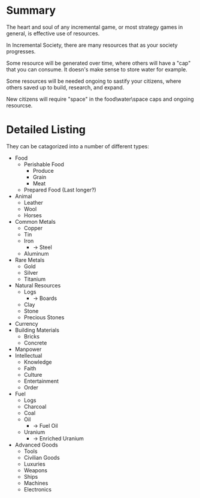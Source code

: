 # Summary

The heart and soul of any incremental game, or most strategy games in general, is effective use of resources. 

In Incremental Society, there are many resources that as your society progresses. 

Some resource will be generated over time, where others will have a "cap" that you can consume. It doesn's make
sense to store water for example.

Some resources will be needed ongoing to sastify your citizens, where others saved up to build, research, and expand.

New citizens will require "space" in the food\water\space caps and ongoing resourcse.

# Detailed Listing


They can be catagorized into a number of different types:

- Food
    - Perishable Food
        - Produce
        - Grain
        - Meat
    - Prepared Food (Last longer?)
- Animal
    - Leather
    - Wool
    - Horses
- Common Metals
    - Copper
    - Tin
    - Iron
        - -> Steel
    - Aluminum
- Rare Metals
    - Gold
    - Silver
    - Titanium
- Natural Resources
    - Logs
        - -> Boards
	- Clay
    - Stone
    - Precious Stones
- Currency
- Building Materials
    - Bricks
    - Concrete
- Manpower
- Intellectual
    - Knowledge
    - Faith
    - Culture
    - Entertainment
    - Order
- Fuel
    - Logs
    - Charcoal
    - Coal
    - Oil
        - -> Fuel Oil
    - Uranium
        - -> Enriched Uranium
- Advanced Goods
	- Tools
    - Civilian Goods
    - Luxuries
    - Weapons
    - Ships
    - Machines
    - Electronics
